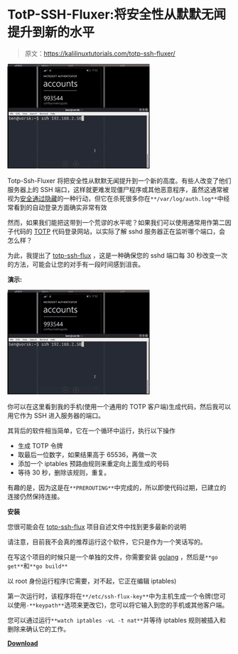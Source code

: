 # TotP-SSH-Fluxer:将安全性从默默无闻提升到新的水平

> 原文：<https://kalilinuxtutorials.com/totp-ssh-fluxer/>

[![TotP-SSH-Fluxer : Take Security By Obscurity To The Next Level](img//8349bb77a7a51d172c6101d715aa27d6.png "TotP-SSH-Fluxer : Take Security By Obscurity To The Next Level")](https://1.bp.blogspot.com/-PoZoY4fu5T0/YM4AH3_8V3I/AAAAAAAAJmU/_Ia6tfpOXp0ta2BHF-yiY6GamIoTA8s3gCLcBGAsYHQ/s320/totp-ssh-fluxer_1.gif)

Totp-Ssh-Fluxer 将把安全性从默默无闻提升到一个新的高度。有些人改变了他们服务器上的 SSH 端口，这样就更难发现僵尸程序或其他恶意程序，虽然这通常被视为[安全通过隐藏](https://en.wikipedia.org/wiki/Security_through_obscurity)的一种行动，但它在杀死很多你在`**/var/log/auth.log**`中经常看到的自动登录方面确实非常有效

然而，如果我们能把这带到一个荒谬的水平呢？如果我们可以使用通常用作第二因子代码的 [TOTP](https://en.wikipedia.org/wiki/Time-based_One-time_Password_Algorithm) 代码登录网站，以实际了解 sshd 服务器正在监听哪个端口，会怎么样？

为此，我提出了 [totp-ssh-flux](https://github.com/benjojo/totp-ssh-fluxer) ，这是一种确保您的 sshd 端口每 30 秒改变一次的方法，可能会让您的对手有一段时间感到沮丧。

**演示:**

![](img//be629dc258208d91738baf572cb20696.png)

你可以在这里看到我的手机(使用一个通用的 TOTP 客户端)生成代码，然后我可以用它作为 SSH 进入服务器的端口。

其背后的软件相当简单，它在一个循环中运行，执行以下操作

*   生成 TOTP 令牌
*   取最后一位数字，如果结果高于 65536，再做一次
*   添加一个 iptables 预路由规则来重定向上面生成的号码
*   等待 30 秒，删除该规则，重复。

有趣的是，因为这是在`**PREROUTING**`中完成的，所以即使代码过期，已建立的连接仍然保持连接。

**安装**

您很可能会在 [totp-ssh-flux](https://github.com/benjojo/totp-ssh-fluxer) 项目自述文件中找到更多最新的说明

请注意，目前我不会真的推荐运行这个软件，它只是作为一个笑话写的。

在写这个项目的时候只是一个单独的文件，你需要安装 [golang](https://golang.org/) ，然后是`**go get**`和`**go build**`

以 root 身份运行程序(它需要，对不起，它正在编辑 iptables)

第一次运行时，该程序将在`**/etc/ssh-flux-key**`中为主机生成一个令牌(您可以使用`-**keypath**`选项来更改它)，您可以将它输入到您的手机或其他客户端。

您可以通过运行`**watch iptables -vL -t nat**`并等待 iptables 规则被插入和删除来确认它的工作。

[**Download**](https://github.com/benjojo/totp-ssh-fluxer)